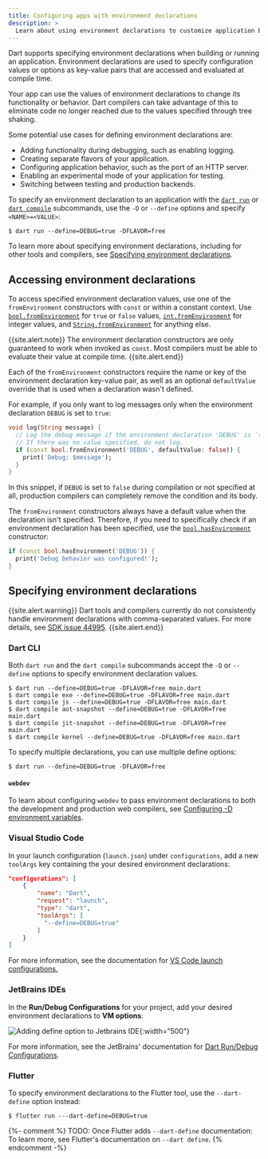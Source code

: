 ```yaml
---
title: Configuring apps with environment declarations
description: >
  Learn about using environment declarations to customize application behavior.
---
```


Dart supports specifying environment declarations when
building or running an application.
Environment declarations are used to specify
configuration values or options as key-value pairs
that are accessed and evaluated at compile time.

Your app can use the values of environment declarations
to change its functionality or behavior.
Dart compilers can take advantage of this to eliminate code
no longer reached due to the values specified through tree shaking.

Some potential use cases for defining environment declarations are:

* Adding functionality during debugging, such as enabling logging.
* Creating separate flavors of your application.
* Configuring application behavior, such as the port of an HTTP server.
* Enabling an experimental mode of your application for testing.
* Switching between testing and production backends.

To specify an environment declaration
to an application with the [`dart run`][] or [`dart compile`][] subcommands,
use the `-D` or `--define` options and specify `<NAME>=<VALUE>`:

```terminal
$ dart run --define=DEBUG=true -DFLAVOR=free
```

To learn more about specifying environment declarations,
including for other tools and compilers, see
[Specifying environment declarations][].

[`dart run`]: /tools/dart-run
[`dart compile`]: /tools/dart-compile
[Specifying environment declarations]: #specifying-environment-declarations

## Accessing environment declarations

To access specified environment declaration values,
use one of the `fromEnvironment` constructors
with `const` or within a constant context.
Use [`bool.fromEnvironment`][bool-from] for `true` or `false` values,
[`int.fromEnvironment`][int-from] for integer values,
and [`String.fromEnvironment`][string-from] for anything else.

{{site.alert.note}}
  The environment declaration constructors are only guaranteed
  to work when invoked as `const`.
  Most compilers must be able to evaluate their value at compile time.
{{site.alert.end}}

Each of the `fromEnvironment` constructors require the
name or key of the environment declaration key-value pair,
as well as an optional `defaultValue` override
that is used when a declaration wasn't defined.

For example, if you only want to log messages only
when the environment declaration `DEBUG` is set to `true`:

<?code-excerpt "misc/lib/development/environment_declarations.dart (debug-log)"?>
```dart
void log(String message) {
  // Log the debug message if the environment declaration 'DEBUG' is `true`.
  // If there was no value specified, do not log.
  if (const bool.fromEnvironment('DEBUG', defaultValue: false)) {
    print('Debug: $message');
  }
}
```

In this snippet, if `DEBUG` is set to `false`
during compilation or not specified at all,
production compilers can completely remove the condition and its body.

The `fromEnvironment` constructors always
have a default value when the declaration isn't specified.
Therefore, if you need to specifically check if
an environment declaration has been specified,
use the [`bool.hasEnvironment`][bool-has] constructor:

<?code-excerpt "misc/lib/development/environment_declarations.dart (has-debug)"?>
```dart
if (const bool.hasEnvironment('DEBUG')) {
  print('Debug behavior was configured!');
}
```

[string-from]: {{site.dart-api}}/{{site.data.pkg-vers.SDK.channel}}/dart-core/String/String.fromEnvironment.html
[int-from]: {{site.dart-api}}/{{site.data.pkg-vers.SDK.channel}}/dart-core/int/int.fromEnvironment.html
[bool-from]: {{site.dart-api}}/{{site.data.pkg-vers.SDK.channel}}/dart-core/bool/bool.fromEnvironment.html
[bool-has]: {{site.dart-api}}/{{site.data.pkg-vers.SDK.channel}}/dart-core/bool/bool.hasEnvironment.html

## Specifying environment declarations

{{site.alert.warning}}
  Dart tools and compilers currently do not
  consistently handle environment declarations
  with comma-separated values.
  For more details,
  see [SDK issue 44995][].
{{site.alert.end}}

[SDK issue 44995]: https://github.com/dart-lang/sdk/issues/4499

### Dart CLI

Both `dart run` and the `dart compile` subcommands accept
the `-D` or `--define` options
to specify environment declaration values.

```terminal
$ dart run --define=DEBUG=true -DFLAVOR=free main.dart
$ dart compile exe --define=DEBUG=true -DFLAVOR=free main.dart
$ dart compile js --define=DEBUG=true -DFLAVOR=free main.dart
$ dart compile aot-snapshot --define=DEBUG=true -DFLAVOR=free main.dart
$ dart compile jit-snapshot --define=DEBUG=true -DFLAVOR=free main.dart
$ dart compile kernel --define=DEBUG=true -DFLAVOR=free main.dart
```

To specify multiple declarations, 
you can use multiple define options:

```terminal
$ dart run --define=DEBUG=true -DFLAVOR=free
```

#### `webdev`

To learn about configuring `webdev` to pass environment declarations
to both the development and production web compilers,
see [Configuring -D environment variables][].

[Configuring -D environment variables]: {{site.pub-pkg}}/build_web_compilers#configuring--d-environment-variables

### Visual Studio Code

In your launch configuration (`launch.json`) under `configurations`,
add a new `toolArgs` key containing the your desired environment declarations:

```json
"configurations": [
    {
        "name": "Dart",
        "request": "launch",
        "type": "dart",
        "toolArgs": [
          "--define=DEBUG=true"
        ]
    }
]
```

For more information, see the documentation for
[VS Code launch configurations.][VSC instructions]

[VSC instructions]: https://code.visualstudio.com/docs/editor/debugging#_launch-configurations

### JetBrains IDEs

In the **Run/Debug Configurations** for your project,
add your desired environment declarations to **VM options**:

![Adding define option to Jetbrains IDE](/assets/img/env-decl-jetbrains.png){:width="500"}

For more information, see the JetBrains' documentation for
[Dart Run/Debug Configurations][jetbrains-run-debug].

[jetbrains-run-debug]: https://www.jetbrains.com/help/webstorm/run-debug-configuration-dart-command-line-application.html

### Flutter

To specify environment declarations to the Flutter tool,
use the `--dart-define` option instead:

```terminal
$ flutter run ---dart-define=DEBUG=true
```

{%- comment %}
  TODO: Once Flutter adds `--dart-define` documentation:
  To learn more, see Flutter's documentation on `--dart define`.
{% endcomment -%}
